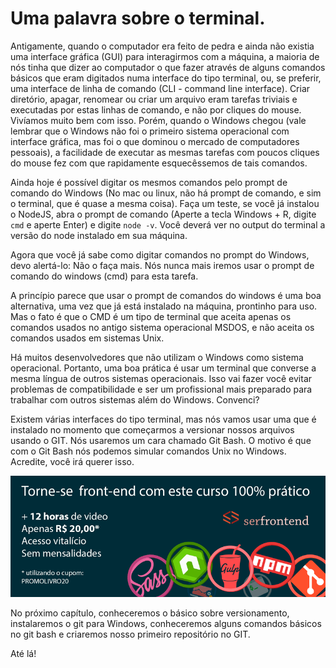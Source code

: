 # Uma palavra sobre o terminal.

Antigamente, quando o computador era feito de pedra e ainda não existia uma interface  gráfica (GUI) para interagirmos com a máquina, a maioria de nós tinha que dizer ao computador o que fazer através de alguns comandos básicos que eram digitados numa interface do tipo terminal, ou, se preferir, uma interface de linha de comando (CLI - command line interface). Criar diretório, apagar, renomear ou criar um arquivo eram tarefas triviais e executadas por estas linhas de comando, e não por cliques do mouse. Vivíamos muito bem com isso. Porém, quando o Windows chegou (vale lembrar que o Windows não foi o primeiro sistema operacional com interface gráfica, mas foi o que dominou o mercado de computadores pessoais), a facilidade de executar as mesmas tarefas com poucos cliques do mouse fez com que rapidamente esquecêssemos de tais comandos.

Ainda hoje é possível digitar os mesmos comandos pelo prompt de comando do Windows (No mac ou linux, não há prompt de comando, e sim o terminal, que é quase a mesma coisa). Faça um teste, se você já instalou o NodeJS, abra o prompt de comando (Aperte a tecla Windows + R, digite `cmd` e aperte Enter) e digite `node -v`. Você deverá ver no output do terminal a versão do node instalado em sua máquina.

Agora que você já sabe como digitar comandos no prompt do Windows, devo alertá-lo: Não o faça mais. Nós nunca mais iremos usar o prompt de comando do windows (cmd) para esta tarefa. 

A princípio parece que usar o prompt de comandos do windows é uma boa alternativa, uma vez que já está instalado na máquina, prontinho para uso. Mas o fato é que o CMD é um tipo de terminal que aceita apenas os comandos usados no antigo sistema operacional MSDOS, e não aceita os comandos usados em sistemas Unix.

Há muitos desenvolvedores que não utilizam o Windows como sistema operacional. Portanto, uma boa prática é usar um terminal que converse a mesma língua de outros sistemas operacionais. Isso vai fazer você evitar problemas de compatibilidade e ser um profissional mais preparado para trabalhar com outros sistemas além do Windows. Convenci?

Existem várias interfaces do tipo terminal, mas nós vamos usar uma que é instalado no momento que começarmos a versionar nossos arquivos usando o GIT. Nós usaremos um cara chamado Git Bash. O motivo é que com o Git Bash nós podemos simular comandos Unix no Windows. Acredite, você irá querer isso.



[![Torne-se front-end com este curso 100% prático](../cta_livro.png "Torne-se front-end com este curso 100% prático")](https://www.udemy.com/ferramentas-front-end-git-npm-script-gulp-e-sass/?couponCode=PROMOLIVRO20 "12 horas de video. Apenas R$ 20,00. Acesso vitalício e sem mensalidades")


No próximo capítulo, conheceremos o básico sobre versionamento, instalaremos o git para Windows, conheceremos alguns comandos básicos no git bash e criaremos nosso primeiro repositório no GIT.

Até lá!
